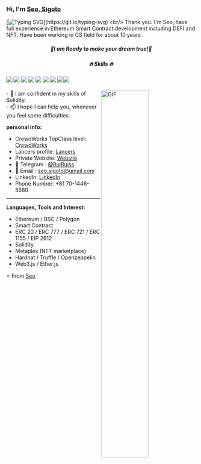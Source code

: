 ### Hi, I'm [Seo, Sigoto](https://t.me/RuiSomsak)  
[![Typing SVG](https://readme-typing-svg.herokuapp.com?size=40&center=true&vCenter=true&width=1000&height=80&lines=Welcome+here+!;I+AM+A+BlockChain+DEVELOPER.;)](https://git.io/typing-svg)
<br/>
Thank you. I'm Seo, have full experience in Ethereum Smart Contract development including DEFI and NFT. Have been working in CS field for about 10 years .
<h5 align="center">👯I am Ready to make your dream true!👯</h5>
<h5 align="center">🔥 Skills 🔥</h5>

####       ![](https://img.shields.io/badge/Network-Ethereum-informational?style=flat&logo=ethereum&logoColor=white&color=3bac3a) ![](https://img.shields.io/badge/Language-Solidity-informational?style=flat&logo=solidity&logoColor=white&color=3bac3a) ![](https://img.shields.io/badge/Token-ERC721-informational?style=flat&logo=erc721&logoColor=white&color=3bac3a) ![](https://img.shields.io/badge/Token-ERC1155-informational?style=flat&logo=erc1155&logoColor=white&color=3bac3a) ![](https://img.shields.io/badge/Token-ERC20-informational?style=flat&logo=erc20&logoColor=white&color=3bac3a) ![](https://img.shields.io/badge/Blockchain-%3C%2F%3E-blueviolet) ![](https://img.shields.io/badge/Smart%20Contracts-%7C-blue) ![](https://img.shields.io/badge/Cryptocurrency-%7C-ff69b4)![](https://img.shields.io/badge/Web3.js-%7C-yellowgreen)   

<div>
<img align="right" alt="GIF" src="https://github.com/abhisheknaiidu/abhisheknaiidu/blob/master/code.gif?raw=true" width="50%" />
- 🌱 I am confident in my skills of Solidity.<br>
- 📫 I hope I can help you, whenever you feel some difficulties.<br>
 
**personal info:**
- CrowdWorks TopClass level: [CrowdWorks](https://crowdworks.jp/public/employees/3768468)
- Lancers profile: [Lancers](https://www.lancers.jp/profile/seo_sigoto)
- Private Website: [Website](https://flowcv.me/seosigoto)
- 💬 Telegram : [@RuiRuiss](https://t.me/RuiRuiss)
- 📝 Email : seo.sigoto@gmail.com
- LinkedIn: [LinkedIn](https://www.linkedin.com/in/seo-sigoto-8a063a204)
- Phone Number: +81 70-1446-5680  
</div>
<hr>

**Languages, Tools and Interest:**   
- Ethereum  / BSC / Polygon 
- Smart Contract  
- ERC 20 / ERC 777 / ERC 721 / ERC 1155 / EIP 2612
- Solidity 
- Metaplex (NFT marketplace)
- Hardhat / Truffle / Openzeppelin
- Web3.js / Ether.js 

⭐️ From [Seo](https://github.com/seosigoto)
